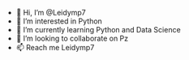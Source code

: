 - 👋 Hi, I’m @Leidymp7
- 👀 I’m interested in Python
- 🌱 I’m currently learning Python and Data Science
- 💞️ I’m looking to collaborate on Pz
- 📫 Reach me Leidymp7

<!---
Leidymp7/Leidymp7 is a ✨ special ✨ repository because its `README.md` (this file) appears on your GitHub profile.
You can click the Preview link to take a look at your changes.
--->
